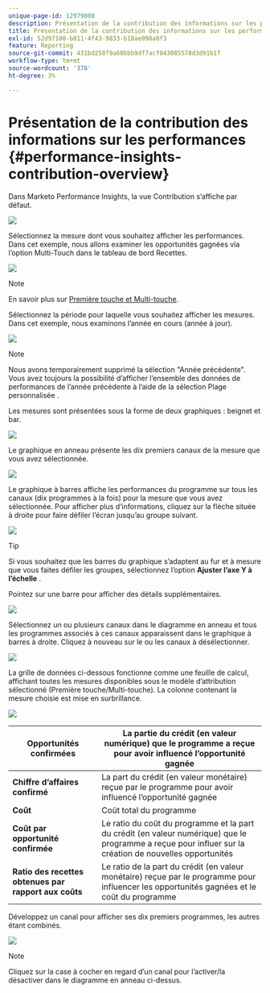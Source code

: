 ```yaml
---
unique-page-id: 12979008
description: Présentation de la contribution des informations sur les performances - Documents Marketo - Documentation du produit
title: Présentation de la contribution des informations sur les performances
exl-id: 52d97100-b811-4f43-9833-b18ae098a0f3
feature: Reporting
source-git-commit: 431bd258f9a68bbb9df7acf043085578d3d91b1f
workflow-type: tm+mt
source-wordcount: '378'
ht-degree: 3%

---
```


# Présentation de la contribution des informations sur les performances {#performance-insights-contribution-overview}

Dans Marketo Performance Insights, la vue Contribution s’affiche par défaut.

![](assets/one-1.png)

Sélectionnez la mesure dont vous souhaitez afficher les performances. Dans cet exemple, nous allons examiner les opportunités gagnées via l’option Multi-Touch dans le tableau de bord Recettes.

![](assets/2.png)

>[!NOTE]
>
>En savoir plus sur [Première touche et Multi-touche](/help/marketo/product-docs/reporting/revenue-cycle-analytics/revenue-tools/attribution/understanding-attribution.md).

Sélectionnez la période pour laquelle vous souhaitez afficher les mesures. Dans cet exemple, nous examinons l’année en cours (année à jour).

![](assets/3-1.png)

>[!NOTE]
>
>Nous avons temporairement supprimé la sélection &quot;Année précédente&quot;. Vous avez toujours la possibilité d’afficher l’ensemble des données de performances de l’année précédente à l’aide de la sélection Plage personnalisée .

Les mesures sont présentées sous la forme de deux graphiques : beignet et bar.

![](assets/four.png)

Le graphique en anneau présente les dix premiers canaux de la mesure que vous avez sélectionnée.

![](assets/5-1.png)

Le graphique à barres affiche les performances du programme sur tous les canaux (dix programmes à la fois) pour la mesure que vous avez sélectionnée. Pour afficher plus d’informations, cliquez sur la flèche située à droite pour faire défiler l’écran jusqu’au groupe suivant.

![](assets/six.png)

>[!TIP]
>
>Si vous souhaitez que les barres du graphique s’adaptent au fur et à mesure que vous faites défiler les groupes, sélectionnez l’option **Ajuster l’axe Y à l’échelle** .

Pointez sur une barre pour afficher des détails supplémentaires.

![](assets/seven.png)

Sélectionnez un ou plusieurs canaux dans le diagramme en anneau et tous les programmes associés à ces canaux apparaissent dans le graphique à barres à droite. Cliquez à nouveau sur le ou les canaux à désélectionner.

![](assets/eight.png)

La grille de données ci-dessous fonctionne comme une feuille de calcul, affichant toutes les mesures disponibles sous le modèle d’attribution sélectionné (Première touche/Multi-touche). La colonne contenant la mesure choisie est mise en surbrillance.

![](assets/9.png)

| **Opportunités confirmées** | La partie du crédit (en valeur numérique) que le programme a reçue pour avoir influencé l’opportunité gagnée |
|---|---|
| **Chiffre d’affaires confirmé** | La part du crédit (en valeur monétaire) reçue par le programme pour avoir influencé l’opportunité gagnée |
| **Coût** | Coût total du programme |
| **Coût par opportunité confirmée** | Le ratio du coût du programme et la part du crédit (en valeur numérique) que le programme a reçue pour influer sur la création de nouvelles opportunités |
| **Ratio des recettes obtenues par rapport aux coûts** | Le ratio de la part du crédit (en valeur monétaire) reçue par le programme pour influencer les opportunités gagnées et le coût du programme |

Développez un canal pour afficher ses dix premiers programmes, les autres étant combinés.

![](assets/10.png)

>[!NOTE]
>
>Cliquez sur la case à cocher en regard d’un canal pour l’activer/la désactiver dans le diagramme en anneau ci-dessus.
